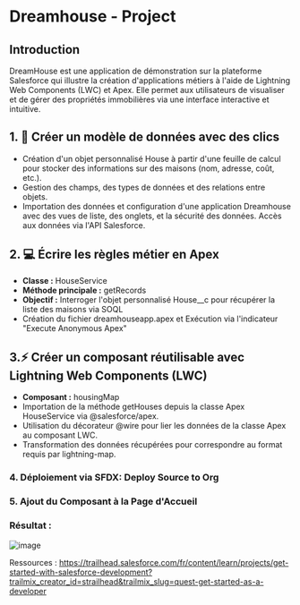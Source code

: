 # Dreamhouse - Project
## Introduction
DreamHouse est une application de démonstration sur la plateforme Salesforce qui illustre la création d'applications métiers à l'aide de Lightning Web Components (LWC) et Apex. Elle permet aux utilisateurs de visualiser et de gérer des propriétés immobilières via une interface interactive et intuitive.
## 1. 🚀 Créer un modèle de données avec des clics
- Création d'un objet personnalisé House à partir d'une feuille de calcul pour stocker des informations sur des maisons (nom, adresse, coût, etc.).
- Gestion des champs, des types de données et des relations entre objets.
- Importation des données et configuration d'une application Dreamhouse avec des vues de liste, des onglets, et la sécurité des données.
Accès aux données via l'API Salesforce.
## 2. 💻 Écrire les règles métier en Apex
- **Classe :** HouseService
- **Méthode principale :** getRecords
- **Objectif :** Interroger l'objet personnalisé House__c pour récupérer la liste des maisons via SOQL
- Création du fichier dreamhouseapp.apex et Exécution via l'indicateur "Execute Anonymous Apex"
## 3.⚡ Créer un composant réutilisable avec Lightning Web Components (LWC)
- **Composant :** housingMap
- Importation de la méthode getHouses depuis la classe Apex HouseService via @salesforce/apex.
- Utilisation du décorateur @wire pour lier les données de la classe Apex au composant LWC.
- Transformation des données récupérées pour correspondre au format requis par lightning-map.
### 4. Déploiement via SFDX: Deploy Source to Org
### 5. Ajout du Composant à la Page d'Accueil
### Résultat :
![image](https://github.com/user-attachments/assets/c9a323cd-75dc-4e1d-b98b-3393e5e91410)

Ressources :
https://trailhead.salesforce.com/fr/content/learn/projects/get-started-with-salesforce-development?trailmix_creator_id=strailhead&trailmix_slug=quest-get-started-as-a-developer
